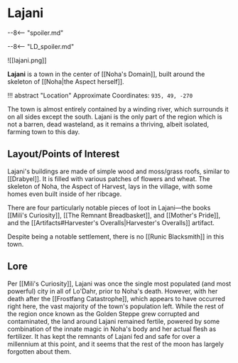 # Lajani

--8<-- "spoiler.md"

--8<-- "LD_spoiler.md"

![[lajani.png]]

**Lajani** is a town in the center of [[Noha's Domain]], built around the skeleton of [[Noha|the Aspect herself]].

!!! abstract "Location"
    Approximate Coordinates: `935, 49, -270`

The town is almost entirely contained by a winding river, which surrounds it on all sides except the south. Lajani is the only part of the region which is not a barren, dead wasteland, as it remains a thriving, albeit isolated, farming town to this day.

## Layout/Points of Interest

Lajani's buildings are made of simple wood and moss/grass roofs, similar to [[Drabyel]]. It is filled with various patches of flowers and wheat. The skeleton of Noha, the Aspect of Harvest, lays in the village, with some homes even built inside of her ribcage.

There are four particularly notable pieces of loot in Lajani—the books [[Mili's Curiosity]], [[The Remnant Breadbasket]], and [[Mother's Pride]], and the [[Artifacts#Harvester's Overalls|Harvester's Overalls]] artifact.

Despite being a notable settlement, there is no [[Runic Blacksmith]] in this town.

## Lore

Per [[Mili's Curiosity]], Lajani was once the single most populated (and most powerful) city in all of Lo'Dahr, prior to Noha's death. However, with her death after the [[Frostfang Catastrophe]], which appears to have occurred right here, the vast majority of the town's population left. While the rest of the region once known as the Golden Steppe grew corrupted and contaminated, the land around Lajani remained fertile, powered by some combination of the innate magic in Noha's body and her actual flesh as fertilizer. It has kept the remnants of Lajani fed and safe for over a millennium at this point, and it seems that the rest of the moon has largely forgotten about them.
